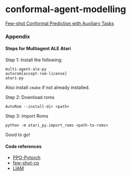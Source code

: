 # conformal-agent-modelling
[Few-shot Conformal Prediction with Auxiliary Tasks](https://arxiv.org/abs/2102.08898) 



### Appendix   
#### Steps for Multiagent ALE Atari 
Step 1: Install the following: 
```
multi-agent-ale-py
autorom[accept-rom-license]
atari-py
```
Also install `cmake` if not already installed. 

Step 2: Download roms 
```
AutoRom --install-dir <path>
```

Step 3: Import Roms 
```
python -m atari_py.import_roms <path-to-roms> 
```

Good to go! 

#### Code references 
- [PPO-Pytorch](https://github.com/nikhilbarhate99/PPO-PyTorch) 
- [few-shot-cp](https://github.com/ajfisch/few-shot-cp)
- [LIAM](https://github.com/uoe-agents/LIAM) 
